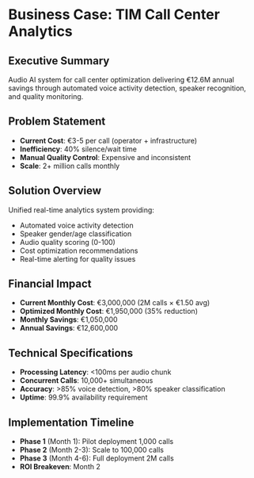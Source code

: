 # Business Case: TIM Call Center Analytics

## Executive Summary
Audio AI system for call center optimization delivering €12.6M annual savings through automated voice activity detection, speaker recognition, and quality monitoring.

## Problem Statement
- **Current Cost**: €3-5 per call (operator + infrastructure)
- **Inefficiency**: 40% silence/wait time
- **Manual Quality Control**: Expensive and inconsistent
- **Scale**: 2+ million calls monthly

## Solution Overview
Unified real-time analytics system providing:
- Automated voice activity detection
- Speaker gender/age classification  
- Audio quality scoring (0-100)
- Cost optimization recommendations
- Real-time alerting for quality issues

## Financial Impact
- **Current Monthly Cost**: €3,000,000 (2M calls × €1.50 avg)
- **Optimized Monthly Cost**: €1,950,000 (35% reduction)
- **Monthly Savings**: €1,050,000
- **Annual Savings**: €12,600,000

## Technical Specifications
- **Processing Latency**: <100ms per audio chunk
- **Concurrent Calls**: 10,000+ simultaneous
- **Accuracy**: >85% voice detection, >80% speaker classification
- **Uptime**: 99.9% availability requirement

## Implementation Timeline
- **Phase 1** (Month 1): Pilot deployment 1,000 calls
- **Phase 2** (Month 2-3): Scale to 100,000 calls  
- **Phase 3** (Month 4-6): Full deployment 2M calls
- **ROI Breakeven**: Month 2
